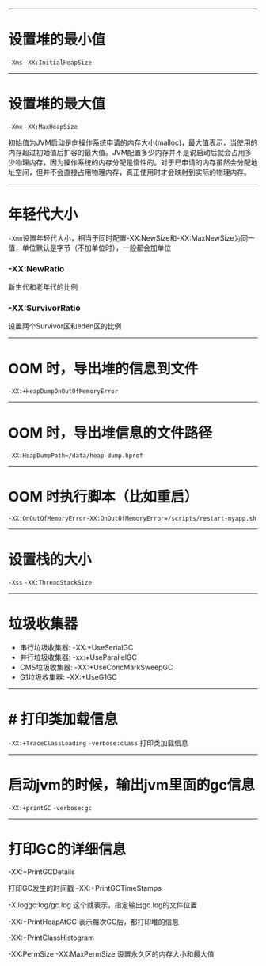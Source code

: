 ___
# 设置堆的最小值
`-Xms​​`
​​`-XX:InitialHeapSize`


___
# 设置堆的最大值
`​-Xmx​`
`​​-XX:MaxHeapSize​​`

初始值为JVM启动是向操作系统申请的内存大小(malloc)，最大值表示，当使用的内存超过初始值后扩容的最大值。JVM配置多少内存并不是说启动后就会占用多少物理内存，因为操作系统的内存分配是惰性的。对于已申请的内存虽然会分配地址空间，但并不会直接占用物理内存，真正使用时才会映射到实际的物理内存。

___
# 年轻代大小
`​​-Xmn​​`
设置年轻代大小，相当于同时配置​​-XX:NewSize​​​和​​-XX:MaxNewSize​​​为同一值，单位默认是字节（不加单位时），一般都会加单位

### **-XX:NewRatio**

新生代和老年代的比例

### **-XX:SurvivorRatio**

设置两个Survivor区和eden区的比例


___
# OOM 时，导出堆的信息到文件
`​-XX:+HeapDumpOnOutOfMemoryError​​`​

___
# OOM 时，导出堆信息的文件路径
​​`-XX:HeapDumpPath=/data/heap-dump.hprof​​`

___
# OOM 时执行脚本（比如重启）
`​-XX:OnOutOfMemoryError​​`
`​-XX:OnOutOfMemoryError=/scripts/restart-myapp.sh​​`


___
# 设置栈的大小
`-Xss`
`-XX:ThreadStackSize`

___
# 垃圾收集器
- 串行垃圾收集器: -XX:+UseSerialGC
- 并行垃圾收集器: -xx:+UseParallelGC
- CMS垃圾收集器: -XX:+UseConcMarkSweepGC
- G1垃圾收集器: -XX:+UseG1GC

___
# # 打印类加载信息
`-XX:+TraceClassLoading`
`-verbose:class`
打印类加载信息

___
# 启动jvm的时候，输出jvm里面的gc信息
`-XX:+printGC` 
`-verbose:gc`

___
# 打印GC的详细信息
-XX:+PrintGCDetails


打印GC发生的时间戳
-XX:+PrintGCTimeStamps


-X:loggc:log/gc.log
这个就表示，指定输出gc.log的文件位置


-XX:+PrintHeapAtGC
表示每次GC后，都打印堆的信息

-XX:+PrintClassHistogram


-XX:PermSize -XX:MaxPermSize
设置永久区的内存大小和最大值
